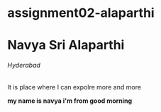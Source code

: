 # assignment02-alaparthi

# Navya Sri Alaparthi

###### Hyderabad

It is place where I can expolre more and more

<b> my name is navya i'm from good morning